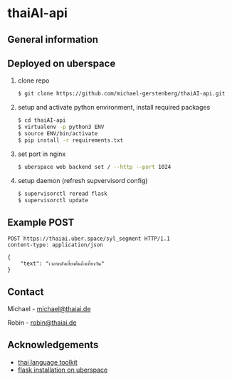 # thaiAI-api

## General information



## Deployed on uberspace

1. clone repo
   ```sh
   $ git clone https://github.com/michael-gerstenberg/thaiAI-api.git
   ```
2. setup and activate python environment, install required packages
   ```sh
   $ cd thaiAI-api
   $ virtualenv -p python3 ENV
   $ source ENV/bin/activate
   $ pip install -r requirements.txt
   ```
3. set port in nginx
   ```sh
   $ uberspace web backend set / --http --port 1024
   ```
4. setup daemon (refresh supvervisord config)
   ```sh
   $ supervisorctl reread flask
   $ supervisorctl update
   ```

## Example POST

```
POST https://thaiai.uber.space/syl_segment HTTP/1.1
content-type: application/json

{
    "text": "เวลาหลังเที่ยงคืนถึงเที่ยงวัน"
}
```

## Contact

Michael - michael@thaiai.de

Robin - robin@thaiai.de


## Acknowledgements

* [thai language toolkit](https://pypi.org/project/tltk/)
* [flask installation on uberspace](https://lab.uberspace.de/guide_flask.html)
